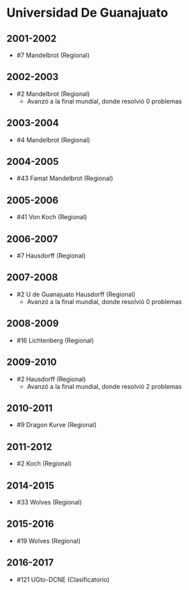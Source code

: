 # Universidad De Guanajuato

## 2001-2002

- #7 Mandelbrot (Regional)

## 2002-2003

- #2 Mandelbrot (Regional)
  - Avanzó a la final mundial, donde resolvió 0 problemas

## 2003-2004

- #4 Mandelbrot (Regional)

## 2004-2005

- #43 Famat Mandelbrot (Regional)

## 2005-2006

- #41 Von Koch (Regional)

## 2006-2007

- #7 Hausdorff (Regional)

## 2007-2008

- #2 U de Guanajuato Hausdorff (Regional)
  - Avanzó a la final mundial, donde resolvió 0 problemas

## 2008-2009

- #16 Lichtenberg (Regional)

## 2009-2010

- #2 Hausdorff (Regional)
  - Avanzó a la final mundial, donde resolvió 2 problemas

## 2010-2011

- #9 Dragon Kurve (Regional)

## 2011-2012

- #2 Koch (Regional)

## 2014-2015

- #33 Wolves (Regional)

## 2015-2016

- #19 Wolves (Regional)

## 2016-2017

- #121 UGto-DCNE (Clasificatorio)


